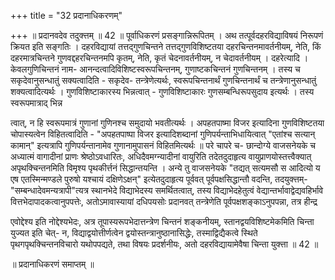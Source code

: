 +++
title = "32 प्रदानाधिकरणम्"

+++
॥ प्रदानवदेव तदुक्त्तम् ॥ 42 ॥ पूर्वाधिकरणं प्रसङ्गान्निरूपितम् । अथ तत्पूर्वदहरविद्याविषयं निरूपणं क्रियत इति सङ्गतिः । दहरविद्यायां तत्तद्गुणचिन्तने तत्तद्गुणविशिष्टतया दहरचिन्तनमावर्तनीयम्, नेति, किं दहरमात्रचिन्तने गुणवद्दहरचिन्तनमपि कृतम्, नेति, कृतं चेदनावर्तनीयम्, न चेदावर्तनीयम् । दहरेत्यादि । केवलगुणिचिन्तनं नाम- आनन्दत्वादिविशिष्टस्वरूपचिन्तनम्, गुणाष्टकचिन्तनं गुणचिन्तनम् । तस्य च सकृदेवानुसन्धातुं सक्यत्वादिति - सकृदेव- तन्त्रेणेत्यर्थः, स्वरूपचिन्तनार्थं गुणचिन्तनार्थं च तन्त्रेणानुसन्धातुं शक्यत्वादित्यर्थः । गुणविशिष्टाकारस्य भिन्नत्वात् - गुणविशिष्टाकारः गुणसम्बन्धिरूपसुदाय इत्यर्थः । तस्य स्वरूपमात्राद् भिन्न

त्वात्, न हि स्वरूपमात्रं गुणानां गुणिनश्च समुदायो भवतीत्यर्थः । अपहतपाष्मा विजर इत्यादिना गुणविशिष्टतया चोपास्यत्वेन विहितत्वादिति - "अपहतपाष्पा विजर इत्यादिशब्दानां गुणिपर्यन्ताभिधायित्वात् "एतांश्च सत्यान् कामान्" इत्यत्रापि गुणिपर्यन्तानामेव गुणानामुपासनं विहितमित्यर्थः ॥ परे चापरे च- छान्दोग्ये वाजसनेयके च अध्यात्मं वागादीनां प्राणः श्रेष्ठोऽवधारितः, अधिदैवमग्न्यादीनां वायुरिति तदेतदुदाहृत्य वायुप्राणयोस्तत्त्वैक्यात् अपृथक्चिन्तनमिति विमृश्य पृथकीर्त्तनं सिद्धान्तयन्ति । अन्ये तु वाजसनेयके "तद्यत् सत्यमसौ स आदित्यो य एष एतस्मिन्मण्डले पुरुषो यश्चायं दक्षिणेऽक्षन्" इत्येतदुदाहृत्य पूर्ववत् पूर्वपक्षसिद्धान्तौ वदन्ति, तदयुक्त्तम्- "सम्बन्धादेवमन्यत्रापी"त्यत्र स्थानभेदे विद्याभेदस्य समर्थितत्वात्, तस्य विद्याभेदहेतुत्वं वेद्यान्तर्भावाद्वेद्यवहिर्भावे वित्तभेदापादकत्वानुपपत्तेः, अतोऽमावास्यायां दधिपयसोः प्रदानवत् तन्त्रेणेति पूर्वपक्षशङ्काऽनुपपन्ना, तत्र हीन्द्र

एवोद्देश्य इति नोद्देश्यभेदः, अत्र तूपास्यरूपभेदात्तन्त्रेण चिन्तनं शङ्कनीयम्, स्तानद्वयविशिष्टमेकमिति चिन्ता युज्यत इति चेत्- न, विद्याद्वयोत्तीर्णत्वेन द्वयोस्तन्त्रानुष्ठानासिद्धेः, तस्माद्विद्यैकत्वे स्थिते पृथगपृथक्चिन्तनविचारो यथोपपद्यते, तथा विषयः प्रदर्शनीयः, अतो दहरविद्यायामेवैषा चिन्ता युक्त्ता ॥ 42 ॥

॥ प्रदानाधिकरणं समाप्तम् ॥

